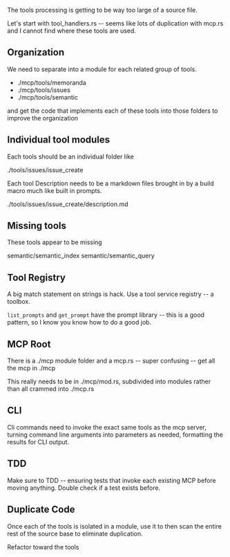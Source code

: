 The tools processing is getting to be way too large of a source file.

Let's start with tool_handlers.rs -- seems like lots of duplication with mcp.rs and I cannot find where these tools are used.


## Organization

We need to separate into a module for each related group of tools.

- ./mcp/tools/memoranda
- ./mcp/tools/issues
- ./mcp/tools/semantic

and get the code that implements each of these tools into those folders to improve the organization

## Individual tool modules

Each tools should be an individual folder like

./tools/issues/issue_create

Each tool Description needs to be a markdown files brought in by a build macro much like built in prompts.

./tools/issues/issue_create/description.md

## Missing tools

These tools appear to be missing

semantic/semantic_index
semantic/semantic_query

## Tool Registry

A big match statement on strings is hack. Use a tool service registry -- a toolbox.

`list_prompts` and `get_prompt` have the prompt library -- this is a good pattern, so I know you know how to do a good job.

## MCP Root

There is a ./mcp module folder and a mcp.rs -- super confusing -- get all the mcp in ./mcp

This really needs to be in ./mcp/mod.rs, subdivided into modules rather than all crammed into ./mcp.rs

## CLI

Cli commands need to invoke the exact same tools as the mcp server, turning command line arguments into parameters as needed, formatting the results for CLI output.

## TDD

Make sure to TDD -- ensuring tests that invoke each existing MCP before moving anything. Double check if a test exists before.

## Duplicate Code

Once each of the tools is isolated in a module, use it to then scan the entire rest of the source base to eliminate duplication.

Refactor toward the tools